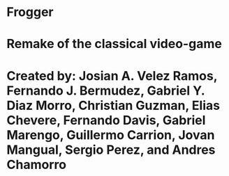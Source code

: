 # Frogger
# Remake of the classical video-game 
# Created by: Josian A. Velez Ramos, Fernando J. Bermudez, Gabriel Y. Diaz Morro, Christian Guzman, Elias Chevere, Fernando Davis, Gabriel Marengo, Guillermo Carrion, Jovan Mangual, Sergio Perez, and Andres Chamorro
